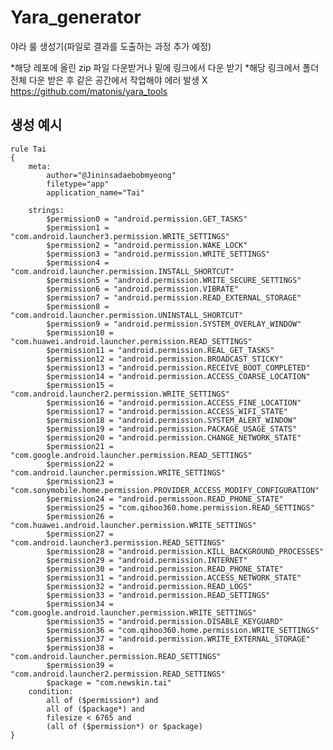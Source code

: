# Yara_generator
야라 룰 생성기(파일로 결과를 도출하는 과정 추가 예정)

*해당 레포에 올린 zip 파일 다운받거나 밑에 링크에서 다운 받기 
*해당 링크에서 폴더 전체 다운 받은 후 같은 공간에서 작업해야 에러 발생 X
https://github.com/matonis/yara_tools

## 생성 예시
	rule Tai
	{
		meta:
			author="@Jininsadaebobmyeong"
			filetype="app"
			application_name="Tai"

		strings:
			$permission0 = "android.permission.GET_TASKS"
			$permission1 = "com.android.launcher3.permission.WRITE_SETTINGS"
			$permission2 = "android.permission.WAKE_LOCK"
			$permission3 = "android.permission.WRITE_SETTINGS"
			$permission4 = "com.android.launcher.permission.INSTALL_SHORTCUT"
			$permission5 = "android.permission.WRITE_SECURE_SETTINGS"
			$permission6 = "android.permission.VIBRATE"
			$permission7 = "android.permission.READ_EXTERNAL_STORAGE"
			$permission8 = "com.android.launcher.permission.UNINSTALL_SHORTCUT"
			$permission9 = "android.permission.SYSTEM_OVERLAY_WINDOW"
			$permission10 = "com.huawei.android.launcher.permission.READ_SETTINGS"
			$permission11 = "android.permission.REAL_GET_TASKS"
			$permission12 = "android.permission.BROADCAST_STICKY"
			$permission13 = "android.permission.RECEIVE_BOOT_COMPLETED"
			$permission14 = "android.permission.ACCESS_COARSE_LOCATION"
			$permission15 = "com.android.launcher2.permission.WRITE_SETTINGS"
			$permission16 = "android.permission.ACCESS_FINE_LOCATION"
			$permission17 = "android.permission.ACCESS_WIFI_STATE"
			$permission18 = "android.permission.SYSTEM_ALERT_WINDOW"
			$permission19 = "android.permission.PACKAGE_USAGE_STATS"
			$permission20 = "android.permission.CHANGE_NETWORK_STATE"
			$permission21 = "com.google.android.launcher.permission.READ_SETTINGS"
			$permission22 = "com.android.launcher.permission.WRITE_SETTINGS"
			$permission23 = "com.sonymobile.home.permission.PROVIDER_ACCESS_MODIFY_CONFIGURATION"
			$permission24 = "android.permissoon.READ_PHONE_STATE"
			$permission25 = "com.qihoo360.home.permission.READ_SETTINGS"
			$permission26 = "com.huawei.android.launcher.permission.WRITE_SETTINGS"
			$permission27 = "com.android.launcher3.permission.READ_SETTINGS"
			$permission28 = "android.permission.KILL_BACKGROUND_PROCESSES"
			$permission29 = "android.permission.INTERNET"
			$permission30 = "android.permission.READ_PHONE_STATE"
			$permission31 = "android.permission.ACCESS_NETWORK_STATE"
			$permission32 = "android.permission.READ_LOGS"
			$permission33 = "android.permission.READ_SETTINGS"
			$permission34 = "com.google.android.launcher.permission.WRITE_SETTINGS"
			$permission35 = "android.permission.DISABLE_KEYGUARD"
			$permission36 = "com.qihoo360.home.permission.WRITE_SETTINGS"
			$permission37 = "android.permission.WRITE_EXTERNAL_STORAGE"
			$permission38 = "com.android.launcher.permission.READ_SETTINGS"
			$permission39 = "com.android.launcher2.permission.READ_SETTINGS"
			$package = "com.newskin.tai"
		condition:
			all of ($permission*) and 
			all of ($package*) and 
			filesize < 6765 and 
			(all of ($permission*) or $package)
	}
